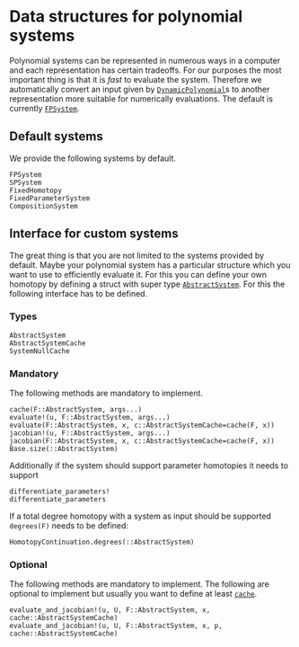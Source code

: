 # Data structures for polynomial systems

Polynomial systems can be represented in numerous ways in a computer and each
representation has certain tradeoffs. For our purposes the most important thing
is that it is *fast* to evaluate the system. Therefore we automatically convert
an input given by [`DynamicPolynomial`](https://github.com/JuliaAlgebra/DynamicPolynomials.jl)s
to another representation more suitable for numerically evaluations.
The default is currently [`FPSystem`](@ref).

## Default systems
We provide the following systems by default.
```@docs
FPSystem
SPSystem
FixedHomotopy
FixedParameterSystem
CompositionSystem
```

## Interface for custom systems

The great thing is that you are not limited to the systems provided by default.
Maybe your polynomial system has a particular structure which you want to use to efficiently
evaluate it. For this you can define your own homotopy by defining a
struct with super type [`AbstractSystem`](@ref).
For this the following interface has to be defined.

### Types
```@docs
AbstractSystem
AbstractSystemCache
SystemNullCache
```

### Mandatory
The following methods are mandatory to implement.
```@docs
cache(F::AbstractSystem, args...)
evaluate!(u, F::AbstractSystem, args...)
evaluate(F::AbstractSystem, x, c::AbstractSystemCache=cache(F, x))
jacobian!(u, F::AbstractSystem, args...)
jacobian(F::AbstractSystem, x, c::AbstractSystemCache=cache(F, x))
Base.size(::AbstractSystem)
```

Additionally if the system should support parameter homotopies it needs to support
```@docs
differentiate_parameters!
differentiate_parameters
```

If a total degree homotopy with a system as input should be supported `degrees(F)` needs to be defined:
```@docs
HomotopyContinuation.degrees(::AbstractSystem)
```

### Optional
The following methods are mandatory to implement.
The following are optional to implement but usually you want to define at least
[`cache`](@ref).
```@docs
evaluate_and_jacobian!(u, U, F::AbstractSystem, x, cache::AbstractSystemCache)
evaluate_and_jacobian!(u, U, F::AbstractSystem, x, p, cache::AbstractSystemCache)
```
